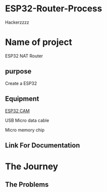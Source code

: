 # ESP32-Router-Process
Hackerzzzz

# Name of project
ESP32 NAT Router


## purpose
Create a ESP32
 

## Equipment
[ESP32 CAM](https://www.amazon.com/ESP32-CAM-MB-ESP32-CAM-Bluetooth-Compatible-Raspberry/dp/B09TNVYSVJ/ref=sr_1_9?hvadid=616928932933&hvdev=c&hvlocint=9004835&hvlocphy=9070005&hvnetw=g&hvqmt=e&hvrand=1294521474417708252&hvtargid=kwd-675299892628&hydadcr=13623_13465735&keywords=esp32+cam&sr=8-9)


USB Micro data cable


Micro memory chip


## Link For Documentation 

# The Journey

## The Problems
